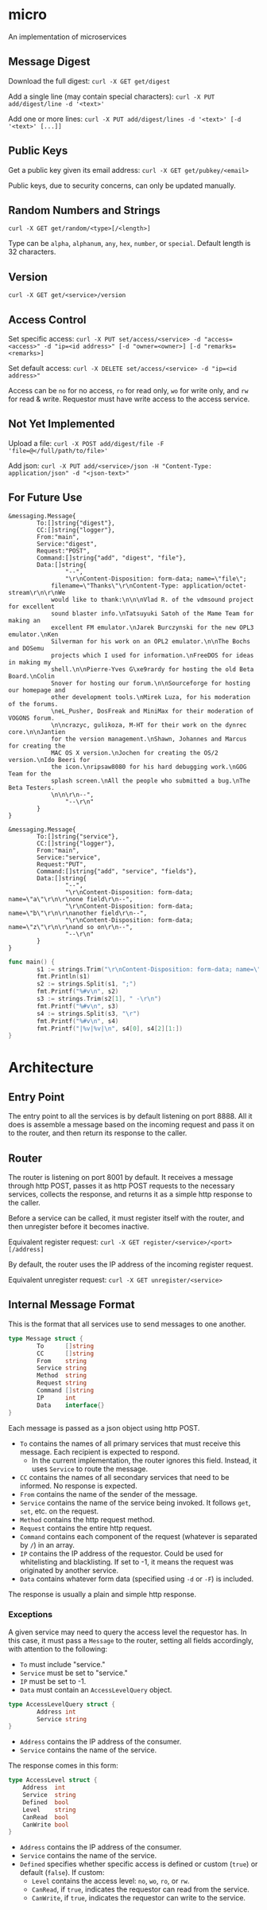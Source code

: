 # micro
An implementation of microservices

## Message Digest ##

Download the full digest: `curl -X GET get/digest`

Add a single line (may contain special characters): `curl -X PUT add/digest/line -d '<text>'`

Add one or more lines: `curl -X PUT add/digest/lines -d '<text>' [-d '<text>' [...]]`

## Public Keys ##

Get a public key given its email address: `curl -X GET get/pubkey/<email>`

Public keys, due to security concerns, can only be updated manually.

## Random Numbers and Strings ##

`curl -X GET get/random/<type>[/<length>]`

Type can be `alpha`, `alphanum`, `any`, `hex`, `number`, or `special`.
Default length is 32 characters.

## Version ##

`curl -X GET get/<service>/version`

## Access Control ##

Set specific access: `curl -X PUT set/access/<service> -d "access=<access>" -d "ip=<id address>" [-d "owner=<owner>] [-d "remarks=<remarks>]`

Set default access: `curl -X DELETE set/access/<service> -d "ip=<id address>"`

Access can be `no` for no access, `ro` for read only, `wo` for write only, and `rw` for read & write. Requestor must have write access to the access service.

## Not Yet Implemented ##

Upload a file: `curl -X POST add/digest/file -F 'file=@</full/path/to/file>'`

Add json: `curl -X PUT add/<service>/json -H "Content-Type: application/json" -d "<json-text>"`

## For Future Use ##

```
&messaging.Message{
        To:[]string{"digest"},
        CC:[]string{"logger"},
        From:"main",
        Service:"digest",
        Request:"POST",
        Command:[]string{"add", "digest", "file"},
        Data:[]string{
                "--",
                "\r\nContent-Disposition: form-data; name=\"file\";
            filename=\"Thanks\"\r\nContent-Type: application/octet-stream\r\n\r\nWe 
            would like to thank:\n\n\nVlad R. of the vdmsound project for excellent 
            sound blaster info.\nTatsuyuki Satoh of the Mame Team for making an 
            excellent FM emulator.\nJarek Burczynski for the new OPL3 emulator.\nKen 
            Silverman for his work on an OPL2 emulator.\n\nThe Bochs and DOSemu 
            projects which I used for information.\nFreeDOS for ideas in making my 
            shell.\n\nPierre-Yves G\xe9rardy for hosting the old Beta Board.\nColin 
            Snover for hosting our forum.\n\nSourceforge for hosting our homepage and 
            other development tools.\nMirek Luza, for his moderation of the forums.
            \neL_Pusher, DosFreak and MiniMax for their moderation of VOGONS forum.
            \n\ncrazyc, gulikoza, M-HT for their work on the dynrec core.\n\nJantien 
            for the version management.\nShawn, Johannes and Marcus for creating the 
            MAC OS X version.\nJochen for creating the OS/2 version.\nIdo Beeri for 
            the icon.\nripsaw8080 for his hard debugging work.\nGOG Team for the 
            splash screen.\nAll the people who submitted a bug.\nThe Beta Testers.
            \n\n\r\n--",
                "--\r\n"
        }
}
```

```
&messaging.Message{
        To:[]string{"service"},
        CC:[]string{"logger"},
        From:"main",
        Service:"service",
        Request:"PUT",
        Command:[]string{"add", "service", "fields"},
        Data:[]string{
                "--",
                "\r\nContent-Disposition: form-data; name=\"a\"\r\n\r\none field\r\n--",
                "\r\nContent-Disposition: form-data; name=\"b\"\r\n\r\nanother field\r\n--",
                "\r\nContent-Disposition: form-data; name=\"z\"\r\n\r\nand so on\r\n--",
                "--\r\n"
        }
}
```

```go
func main() {
        s1 := strings.Trim("\r\nContent-Disposition: form-data; name=\"a\"\r\n\r\none field\r\n--", "\r\n")
        fmt.Println(s1)
        s2 := strings.Split(s1, ";")
        fmt.Printf("%#v\n", s2)
        s3 := strings.Trim(s2[1], " -\r\n")
        fmt.Printf("%#v\n", s3)
        s4 := strings.Split(s3, "\r")
        fmt.Printf("%#v\n", s4)
        fmt.Printf("|%v|%v|\n", s4[0], s4[2][1:])
}
```

# Architecture #

## Entry Point ##

The entry point to all the services is by default listening on port 8888. All it does is assemble a message based on the incoming request and pass it on to the router, and then return its response to the caller.

## Router ##

The router is listening on port 8001 by default. It receives a message through http POST, passes it as http POST requests to the necessary services, collects the response, and returns it as a simple http response to the caller.

Before a service can be called, it must register itself with the router, and then unregister before it becomes inactive.

Equivalent register request: `curl -X GET register/<service>/<port>[/address]`

By default, the router uses the IP address of the incoming register request.

Equivalent unregister request: `curl -X GET unregister/<service>`

## Internal Message Format ##

This is the format that all services use to send messages to one another.

```go
type Message struct {
        To      []string
        CC      []string
        From    string
        Service string
        Method  string
        Request string
        Command []string
        IP      int
        Data    interface{}
}
```

Each message is passed as a json object using http POST.

* `To` contains the names of all primary services that must receive this message. Each recipient is expected to respond.
    * In the current implementation, the router ignores this field. Instead, it uses `Service` to route the message.
* `CC` contains the names of all secondary services that need to be informed. No response is expected.
* `From` contains the name of the sender of the message.
* `Service` contains the name of the service being invoked. It follows `get`, `set`, etc. on the request.
* `Method` contains the http request method.
* `Request` contains the entire http request.
* `Command` contains each component of the request (whatever is separated by `/`) in an array.
* `IP` contains the IP address of the requestor. Could be used for whitelisting and blacklisting. If set to -1, it means the request was originated by another service.
* `Data` contains whatever form data (specified using `-d` or `-F`) is included.

The response is usually a plain and simple http response.

### Exceptions ###

A given service may need to query the access level the requestor has. In this case, it must pass a `Message` to the router, setting all fields accordingly, with attention to the following:

* `To` must include "service."
* `Service` must be set to "service."
* `IP` must be set to -1.
* `Data` must contain an `AccessLevelQuery` object.

```go
type AccessLevelQuery struct {
        Address int
        Service string
}
```

* `Address` contains the IP address of the consumer.
* `Service` contains the name of the service.

The response comes in this form:

```go
type AccessLevel struct {
	Address  int
	Service  string
	Defined  bool
	Level    string
	CanRead  bool
	CanWrite bool
}
```

* `Address` contains the IP address of the consumer.
* `Service` contains the name of the service.
* `Defined` specifies whether specific access is defined or custom (`true`) or default (`false`). If custom:
    * `Level` contains the access level: `no`, `wo`, `ro`, or `rw`.
    * `CanRead`, if `true`, indicates the requestor can read from the service.
    * `CanWrite`, if `true`, indicates the requestor can write to the service.